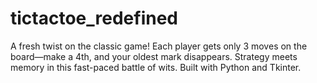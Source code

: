 # tictactoe_redefined
A fresh twist on the classic game! Each player gets only 3 moves on the board—make a 4th, and your oldest mark disappears. Strategy meets memory in this fast-paced battle of wits. Built with Python and Tkinter.
